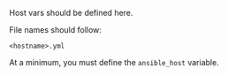 Host vars should be defined here.

File names should follow:

`<hostname>.yml`

At a minimum, you must define the `ansible_host` variable.
